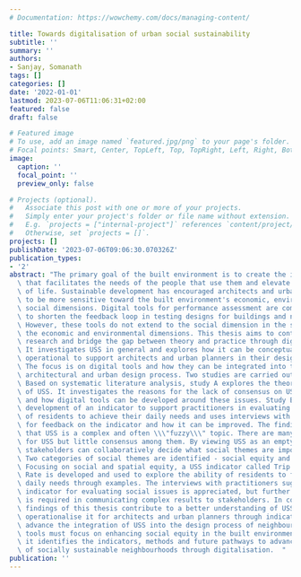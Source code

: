```yaml
---
# Documentation: https://wowchemy.com/docs/managing-content/

title: Towards digitalisation of urban social sustainability
subtitle: ''
summary: ''
authors:
- Sanjay, Somanath
tags: []
categories: []
date: '2022-01-01'
lastmod: 2023-07-06T11:06:31+02:00
featured: false
draft: false

# Featured image
# To use, add an image named `featured.jpg/png` to your page's folder.
# Focal points: Smart, Center, TopLeft, Top, TopRight, Left, Right, BottomLeft, Bottom, BottomRight.
image:
  caption: ''
  focal_point: ''
  preview_only: false

# Projects (optional).
#   Associate this post with one or more of your projects.
#   Simply enter your project's folder or file name without extension.
#   E.g. `projects = ["internal-project"]` references `content/project/deep-learning/index.md`.
#   Otherwise, set `projects = []`.
projects: []
publishDate: '2023-07-06T09:06:30.070326Z'
publication_types:
- '2'
abstract: "The primary goal of the built environment is to create the infrastructure\
  \ that facilitates the needs of the people that use them and elevate their quality\
  \ of life. Sustainable development has encouraged architects and urban planners\
  \ to be more sensitive toward the built environment's economic, environmental, and\
  \ social dimensions. Digital tools for performance assessment are commonly used\
  \ to shorten the feedback loop in testing designs for buildings and neighbourhoods.\
  \ However, these tools do not extend to the social dimension in the same way as\
  \ the economic and environmental dimensions. This thesis aims to contribute to USS\
  \ research and bridge the gap between theory and practice through digitalisation.\
  \ It investigates USS in general and explores how it can be conceptualised and made\
  \ operational to support architects and urban planners in their design process.\
  \ The focus is on digital tools and how they can be integrated into the current\
  \ architectural and urban design process. Two studies are carried out (A and B).\
  \ Based on systematic literature analysis, study A explores the theoretical background\
  \ of USS. It investigates the reasons for the lack of consensus on USS's conceptualisation\
  \ and how digital tools can be developed around these issues. Study B explores the\
  \ development of an indicator to support practitioners in evaluating the ability\
  \ of residents to achieve their daily needs and uses interviews with practitioners\
  \ for feedback on the indicator and how it can be improved. The findings indicate\
  \ that USS is a complex and often \\\"fuzzy\\\" topic. There are many definitions\
  \ for USS but little consensus among them. By viewing USS as an empty signifier,\
  \ stakeholders can collaboratively decide what social themes are important to them.\
  \ Two categories of social themes are identified - social equity and social capital.\
  \ Focusing on social and spatial equity, a USS indicator called Trip Completion\
  \ Rate is developed and used to explore the ability of residents to fulfil their\
  \ daily needs through examples. The interviews with practitioners suggest that an\
  \ indicator for evaluating social issues is appreciated, but further development\
  \ is required in communicating complex results to stakeholders. In conclusion, the\
  \ findings of this thesis contribute to a better understanding of USS and how to\
  \ operationalise it for architects and urban planners through indicators. To further\
  \ advance the integration of USS into the design process of neighbourhoods, digital\
  \ tools must focus on enhancing social equity in the built environment. Finally,\
  \ it identifies the indicators, methods and future pathways to advance the design\
  \ of socially sustainable neighbourhoods through digitalisation.  "
publication: ''
---
```

